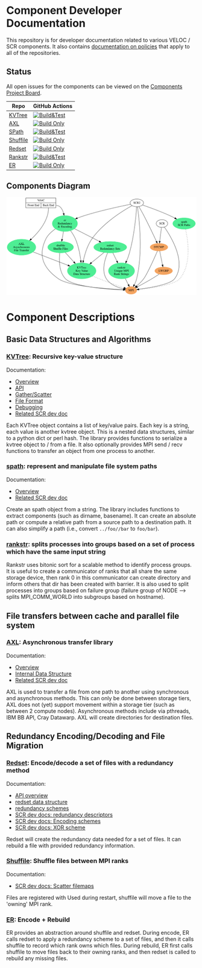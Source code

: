 # Component Developer Documentation

This repository is for developer documentation related to various VELOC / SCR components.
It also contains [documentation on policies](./POLICIES.md) that apply to all of the repositories.

## Status

All open issues for the components can be viewed on the [Components Project Board](https://github.com/orgs/ECP-VeloC/projects/1).

Repo | GitHub Actions
-----|---------------
[KVTree](https://github.com/ecp-veloc/kvtree)     | [![Build&Test](https://github.com/ECP-VeloC/KVTree/actions/workflows/build-and-test.yml/badge.svg)](https://github.com/ECP-VeloC/KVTree/actions/workflows/build-and-test.yml)
[AXL](https://github.com/ecp-veloc/axl)           | [![Build Only](https://github.com/ECP-VeloC/AXL/actions/workflows/build-and-test.yml/badge.svg)](https://github.com/ECP-VeloC/AXL/actions/workflows/build-and-test.yml)
[SPath](https://github.com/ecp-veloc/spath)       | [![Build&Test](https://github.com/ECP-VeloC/spath/actions/workflows/build-and-test.yml/badge.svg)](https://github.com/ECP-VeloC/spath/actions/workflows/build-and-test.yml)
[Shuffile](https://github.com/ecp-veloc/shuffile) | [![Build Only](https://github.com/ECP-VeloC/shuffile/actions/workflows/build-and-test.yml/badge.svg)](https://github.com/ECP-VeloC/shuffile/actions/workflows/build-and-test.yml)
[Redset](https://github.com/ecp-veloc/redset)     | [![Build Only](https://github.com/ECP-VeloC/redset/actions/workflows/build-and-test.yml/badge.svg)](https://github.com/ECP-VeloC/redset/actions/workflows/build-and-test.yml)
[Rankstr](https://github.com/ecp-veloc/rankstr)   | [![Build&Test](https://github.com/ECP-VeloC/rankstr/actions/workflows/build-and-test.yml/badge.svg)](https://github.com/ECP-VeloC/rankstr/actions/workflows/build-and-test.yml)
[ER](https://github.com/ecp-veloc/er)             | [![Build Only](https://github.com/ECP-VeloC/er/actions/workflows/build-and-test.yml/badge.svg)](https://github.com/ECP-VeloC/er/actions/workflows/build-and-test.yml)


## Components Diagram

![Components Diagram](./diagram/components.png)

# Component Descriptions

## Basic Data Structures and Algorithms

### [KVTree](https://github.com/ecp-veloc/kvtree): Recursive key-value structure

Documentation:
- [Overview](https://github.com/ecp-veloc/kvtree/blob/main/doc/rst/users/overview.rst)
- [API](https://github.com/ecp-veloc/kvtree/blob/main/doc/rst/users/api.rst)
- [Gather/Scatter](https://github.com/ecp-veloc/kvtree/blob/main/doc/rst/users/gatherscatter.rst)
- [File Format](https://github.com/ecp-veloc/kvtree/blob/main/doc/rst/users/fileformat.rst)
- [Debugging](https://github.com/ecp-veloc/kvtree/blob/main/doc/rst/users/debugging.rst)
- [Related SCR dev doc](https://scr-dev.readthedocs.io/en/latest/developers/hash.html)

Each KVTree object contains a list of key/value pairs.
Each key is a string, each value is another kvtree object.
This is a nested data structures, similar to a python dict or perl hash.
The library provides functions to serialize a kvtree object to / from a file.
It also optionally provides MPI send / recv functions to transfer an object from one process to another.

### [spath](https://github.com/ecp-veloc/spath): represent and manipulate file system paths

Documentation:
- [Overview](https://github.com/ecp-veloc/spath/blob/main/doc/rst/spath.rst)
- [Related SCR dev doc](https://scr-dev.readthedocs.io/en/latest/developers/path.html)

Create an spath object from a string.
The library includes functions to extract components (such as dirname, basename).
It can create an absolute path or compute a relative path from a source path to a destination path.
It can also simplify a path (i.e., convert `../foo//bar` to `foo/bar`).

### [rankstr](https://github.com/ecp-veloc/rankstr): splits processes into groups based on a set of process which have the same input string

Rankstr uses bitonic sort for a scalable method to identify process groups.
It is useful to create a communicator of ranks that all share the same storage device, then rank 0 in this communicator can create directory and inform others that dir has been created with barrier.
It is also used to split processes into groups based on failure group (failure group of NODE --> splits MPI_COMM_WORLD into subgroups based on hostname).

## File transfers between cache and parallel file system

### [AXL](https://github.com/ecp-veloc/axl): Asynchronous transfer library

Documentation:
- [Overview](https://github.com/ecp-veloc/axl/blob/main/doc/README.md)
- [Internal Data Structure](https://github.com/ecp-veloc/axl/blob/main/doc/file_lists.md)
- [Related SCR dev doc](https://scr-dev.readthedocs.io/en/latest/developers/file_transfer.html)

AXL is used to transfer a file from one path to another using synchronous and asynchronous methods.
This can only be done between storage tiers, AXL does not (yet) support movement within a storage tier (such as between 2 compute nodes).
Asynchronous methods include via pthreads, IBM BB API, Cray Datawarp.
AXL will create directories for destination files.

## Redundancy Encoding/Decoding and File Migration

### [Redset](https://github.com/ecp-veloc/redset): Encode/decode a set of files with a redundancy method

Documentation:
- [API overview](https://github.com/ECP-VeloC/redset/blob/main/doc/rst/redset.rst)
- [redset data structure](https://github.com/ECP-VeloC/redset/blob/main/doc/rst/implementation.rst)
- [redundancy schemes](https://github.com/ECP-VeloC/redset/blob/main/doc/rst/schemes.rst)
- [SCR dev docs: redundancy descriptors](https://scr-dev.readthedocs.io/en/latest/developers/redundancy_descriptors.html)
- [SCR dev docs: Encoding schemes](https://scr-dev.readthedocs.io/en/latest/developers/schemes.html)
- [SCR dev docs: XOR scheme](https://scr-dev.readthedocs.io/en/latest/developers/scheme_xor.html)

Redset will create the redundancy data needed for a set of files.
It can rebuild a file with provided redundancy information.

### [Shuffile](https://github.com/ecp-veloc/shuffile): Shuffle files between MPI ranks

Documentation:
- [SCR dev docs: Scatter filemaps](https://scr-dev.readthedocs.io/en/latest/developers/flow_api.html#scr-scatter-filemaps)

Files are registered with
Used during restart, shuffile will move a file to the 'owning' MPI rank.

### [ER](https://github.com/ecp-veloc/er): Encode + Rebuild

ER provides an abstraction around shuffile and redset.
During encode, ER calls redset to apply a redundancy scheme to a set of files,
and then it calls shuffile to record which rank owns which files.
During rebuild, ER first calls shuffile to move files back to their owning ranks,
and then redset is called to rebuild any missing files.
